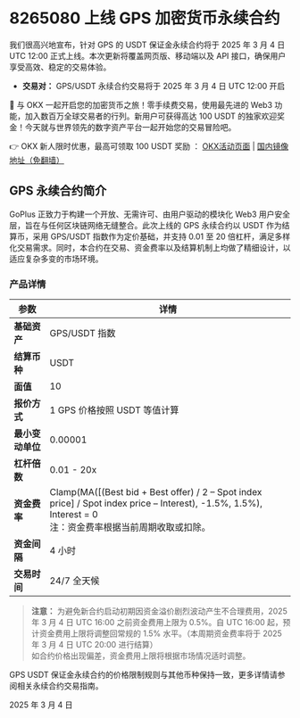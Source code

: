 # 8265080 上线 GPS 加密货币永续合约

我们很高兴地宣布，针对 GPS 的 USDT 保证金永续合约将于 2025 年 3 月 4 日 UTC 12:00 正式上线。本次更新将覆盖网页版、移动端以及 API 接口，确保用户享受高效、稳定的交易体验。

- **交易对：** GPS/USDT 永续合约交易将于 2025 年 3 月 4 日 UTC 12:00 开启

🚀 与 OKX 一起开启您的加密货币之旅！零手续费交易，使用最先进的 Web3 功能，加入数百万全球交易者的行列。新用户可获得高达 100 USDT 的独家欢迎奖金！今天就与世界领先的数字资产平台一起开始您的交易冒险吧。

👉 OKX 新人限时优惠，最高可领取 100 USDT 奖励 ： [OKX活动页面](https://bit.ly/OKXe) | [国内镜像地址（免翻墙）](https://bit.ly/okX)

## GPS 永续合约简介

GoPlus 正致力于构建一个开放、无需许可、由用户驱动的模块化 Web3 用户安全层，旨在与任何区块链网络无缝整合。此次上线的 GPS 永续合约以 USDT 作为结算币，采用 GPS/USDT 指数作为定价基础，并支持 0.01 至 20 倍杠杆，满足多样化交易需求。同时，本合约在交易、资金费率以及结算机制上均做了精细设计，以适应复杂多变的市场环境。

### 产品详情

| **参数**         | **详情**                                                                                                                                                            |
| ---------------- | ------------------------------------------------------------------------------------------------------------------------------------------------------------------- |
| **基础资产**     | GPS/USDT 指数                                                                                                                                                       |
| **结算币种**     | USDT                                                                                                                                                                |
| **面值**         | 10                                                                                                                                                                  |
| **报价方式**     | 1 GPS 价格按照 USDT 等值计算                                                                                                                                         |
| **最小变动单位** | 0.00001                                                                                                                                                             |
| **杠杆倍数**     | 0.01 - 20x                                                                                                                                                          |
| **资金费率**     | Clamp(MA([(Best bid + Best offer) / 2 – Spot index price] / Spot index price – Interest), -1.5%, 1.5%), Interest = 0<br>注：资金费率根据当前周期收取或扣除。 |
| **资金间隔**     | 4 小时                                                                                                                                                              |
| **交易时间**     | 24/7 全天候                                                                                                                                                         |

> **注意：** 为避免新合约启动初期因资金溢价剧烈波动产生不合理费用，2025 年 3 月 4 日 UTC 16:00 之前资金费用上限为 0.5%。自 UTC 16:00 起，预计资金费用上限将调整回常规的 1.5% 水平。（本周期资金费率将于 2025 年 3 月 4 日 UTC 20:00 进行结算）  
> 如合约价格出现偏差，资金费用上限将根据市场情况适时调整。

GPS USDT 保证金永续合约的价格限制规则与其他币种保持一致，更多详情请参阅相关永续合约交易指南。

2025 年 3 月 4 日